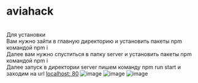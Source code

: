 # aviahack

<br>Для установки
<br>Вам нужно зайти в главную директорию и установить пакеты npm командой npm i
<br>Далее вам нужно спуститься в папку server и установить пакеты npm командой npm i
<br>Далее запуск в директории server пишем команду npm run start и заходим на url <a href="localhost:80">localhost:
80</a>
![image](https://user-images.githubusercontent.com/50911976/197386444-b58e5174-adc0-4606-b1ad-5667c87716a1.png)
![image](https://user-images.githubusercontent.com/50911976/197386485-221e51e2-14d9-4322-a6da-ebb515bbe6b0.png)
![image](https://user-images.githubusercontent.com/50911976/197386500-f7bf5464-ae1c-4daa-9ace-9789f4609d1e.png)
